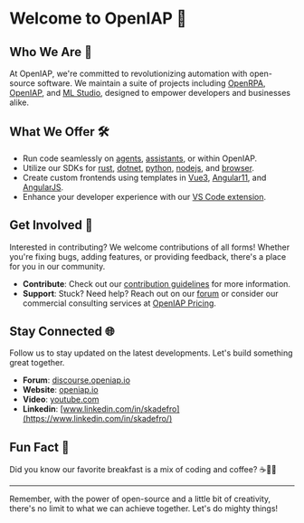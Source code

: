 # Welcome to OpenIAP 👋

## Who We Are 🚀
At OpenIAP, we're committed to revolutionizing automation with open-source software. We maintain a suite of projects including [OpenRPA](https://github.com/open-rpa/openrpa), [OpenIAP](https://github.com/open-rpa/openflow), and [ML Studio](https://github.com/openiap/ml-studio), designed to empower developers and businesses alike.

## What We Offer 🛠️
- Run code seamlessly on [agents](https://github.com/openiap/nodeagent), [assistants](https://github.com/openiap/assistant), or within OpenIAP.
- Utilize our SDKs for [rust](https://github.com/openiap/rustapi), [dotnet](https://github.com/openiap/dotnetapi), [python](https://github.com/openiap/pyapi), [nodejs](https://github.com/openiap/nodeapi), and [browser](https://github.com/openiap/jsapi).
- Create custom frontends using templates in [Vue3](https://github.com/openiap/vue3-web-template), [Angular11](https://github.com/open-rpa/openflow-web-angular11-template), and [AngularJS](https://github.com/open-rpa/openflow-web-angularjs-template).
- Enhance your developer experience with our [VS Code extension](https://github.com/openiap/vscode-assistant).

## Get Involved 🤝
Interested in contributing? We welcome contributions of all forms! Whether you're fixing bugs, adding features, or providing feedback, there's a place for you in our community.

- **Contribute**: Check out our [contribution guidelines](CONTRIBUTING.md) for more information.
- **Support**: Stuck? Need help? Reach out on our [forum](https://discourse.openiap.io) or consider our commercial consulting services at [OpenIAP Pricing](https://www.openiap.io/pricing).

## Stay Connected 🌐
Follow us to stay updated on the latest developments. Let's build something great together.

- **Forum**: [discourse.openiap.io](https://discourse.openiap.io)
- **Website**: [openiap.io](https://openiap.io)
- **Video**: [youtube.com](https://www.youtube.com/results?search_query=openrpa)
- **Linkedin**: [www.linkedin.com/in/skadefro](https://www.linkedin.com/in/skadefro/)

## Fun Fact 🎉
Did you know our favorite breakfast is a mix of coding and coffee? ☕👨‍💻

---

Remember, with the power of open-source and a little bit of creativity, there's no limit to what we can achieve together. Let's do mighty things!

